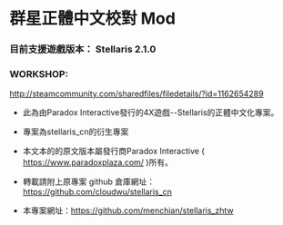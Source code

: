 # 群星正體中文校對 Mod


### 目前支援遊戲版本： Stellaris 2.1.0

### WORKSHOP:
http://steamcommunity.com/sharedfiles/filedetails/?id=1162654289


 
 * 此為由Paradox Interactive發行的4X遊戲--Stellaris的正體中文化專案。

 * 專案為stellaris_cn的衍生專案

 * 本文本的的原文版本屬發行商Paradox Interactive ( https://www.paradoxplaza.com/ )所有。

 * 轉載請附上原專案 github 倉庫網址：https://github.com/cloudwu/stellaris_cn

 * 本專案網址：https://github.com/menchian/stellaris_zhtw
